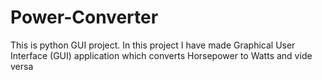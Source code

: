 # Power-Converter
This is python GUI project. In this project I have made Graphical User Interface (GUI) application which converts Horsepower to Watts and vide versa
